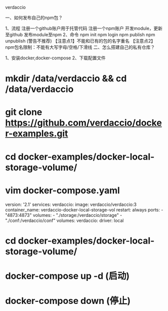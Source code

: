 verdaccio

一、如何发布自己的npm包？

1、流程 
注册一个github账户用于托管代码 
注册一个npm账户 
开发module，更新至github 
发布module至npm 
2、命令 
npm init 
npm login 
npm publish 
npm unpublish (警告不推荐) 
【注意点1】不能和已有的包的名字重名 
【注意点2】npm包名限制：不能有大写字母/空格/下滑线 
二、怎么搭建自己的私有仓库？

1、安装docker,docker-compose 
2、下载配置文件 
# mkdir /data/verdaccio && cd /data/verdaccio 
# git clone https://github.com/verdaccio/docker-examples.git 
# cd docker-examples/docker-local-storage-volume/ 
 
 
# vim docker-compose.yaml 
 
version: '2.1' 
services: 
  verdaccio: 
    image: verdaccio/verdaccio:3 
    container_name: verdaccio-docker-local-storage-vol 
    restart: always 
    ports: 
      - "4873:4873" 
    volumes: 
        - "./storage:/verdaccio/storage" 
        - "./conf:/verdaccio/conf" 
volumes: 
  verdaccio: 
    driver: local 


# cd docker-examples/docker-local-storage-volume/  
# docker-compose up -d     (启动)
# docker-compose down      (停止)